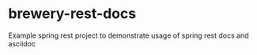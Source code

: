 # brewery-rest-docs
Example spring rest project to demonstrate usage of spring rest docs and asciidoc

